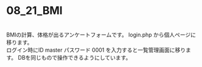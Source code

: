 # 08_21_BMI

<br>BMIの計算、体格が出るアンケートフォームです。
login.php から個人ページに移ります。
<br>ログイン時にID master パスワード 0001 を入力すると一覧管理画面に移ります。
DBを同じもので操作できるようにしています。
